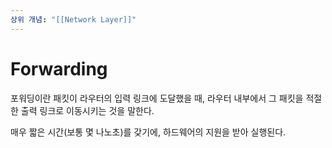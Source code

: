 ```yaml
---
상위 개념: "[[Network Layer]]"
---
```

# Forwarding
포워딩이란 패킷이 라우터의 입력 링크에 도달했을 때, 라우터 내부에서 그 패킷을 적절한 출력 링크로 이동시키는 것을 말한다.

매우 짧은 시간(보통 몇 나노초)를 갖기에, 하드웨어의 지원을 받아 실행된다.